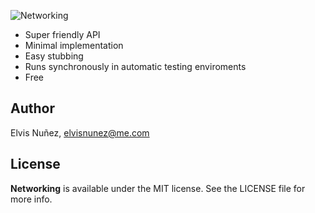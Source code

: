 ![Networking](https://raw.githubusercontent.com/3lvis/Networking/master/Images/cover-v2.png)

- Super friendly API
- Minimal implementation
- Easy stubbing
- Runs synchronously in automatic testing enviroments
- Free

## Author

Elvis Nuñez, elvisnunez@me.com

## License

**Networking** is available under the MIT license. See the LICENSE file for more info.

